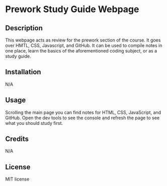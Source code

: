 # Prework Study Guide Webpage

## Description

This webpage acts as review for the prework section of the course. It goes over HMTL, CSS, Javascript, and GitHub. It can be used to compile notes in one place, learn the basics of the aforementioned coding subject, or as a study guide.

## Installation

N/A

## Usage

Scrolling the main page you can find notes for HTML, CSS, JavaScript, and GitHub. Open the dev tools to see the console and refresh the page to see what you should study first.

## Credits

N/A

## License

MIT license



